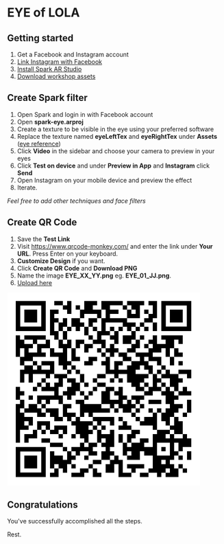 # EYE of LOLA

## Getting started

1. Get a Facebook and Instagram account
2. [Link Instagram with Facebook](https://help.instagram.com/176235449218188)
3. [Install Spark AR Studio](https://sparkar.facebook.com/ar-studio/)
4. [Download workshop assets](https://github.com/nuncsociety/eye/archive/refs/heads/main.zip)

## Create Spark filter

1. Open Spark and login in with Facebook account
2. Open **spark-eye.arproj**
3. Create a texture to be visible in the eye using your preferred software
4. Replace the texture named **eyeLeftTex** and **eyeRightTex** under **Assets** ([eye reference](https://www.figma.com/file/4Fnqy5FVI8rA13gIdBGARk/Basement9))
5. Click **Video** in the sidebar and choose your camera to preview in your eyes
6. Click **Test on device** and under **Preview in App** and **Instagram** click **Send**
7. Open Instagram on your mobile device and preview the effect
8. Iterate.

_Feel free to add other techniques and face filters_

## Create QR Code

1. Save the **Test Link**
2. Visit https://www.qrcode-monkey.com/ and enter the link under **Your URL**. Press Enter on your keyboard.
3. **Customize Design** if you want.
4. Click **Create QR Code** and **Download PNG**
5. Name the image **EYE_XX_YY.png** eg. **EYE_01_JJ.png**.
6. [Upload here](https://bit.ly/3foQRin)

![reference](qr-code.png)

## Congratulations

You've successfully accomplished all the steps.

Rest.
